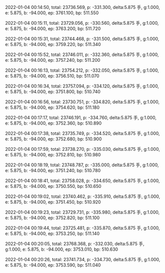 2022-01-04 00:14:50, total: 23736.569, p: -331.300, delta:5.875 手, g:1.000, e: 5.875, b: -94.000, ep: 3761.100, bp: 511.550

2022-01-04 00:15:11, total: 23729.056, p: -330.560, delta:5.875 手, g:1.000, e: 5.875, b: -94.000, ep: 3763.200, bp: 511.720

2022-01-04 00:15:31, total: 23744.468, p: -331.500, delta:5.875 手, g:1.000, e: 5.875, b: -94.000, ep: 3759.220, bp: 511.340

2022-01-04 00:15:52, total: 23746.011, p: -332.360, delta:5.875 手, g:1.000, e: 5.875, b: -94.000, ep: 3757.240, bp: 511.200

2022-01-04 00:16:13, total: 23754.212, p: -332.050, delta:5.875 手, g:1.000, e: 5.875, b: -94.000, ep: 3756.510, bp: 511.070

2022-01-04 00:16:34, total: 23757.094, p: -334.120, delta:5.875 手, g:1.000, e: 5.875, b: -94.000, ep: 3751.800, bp: 510.740

2022-01-04 00:16:56, total: 23730.751, p: -334.820, delta:5.875 手, g:1.000, e: 5.875, b: -94.000, ep: 3754.620, bp: 511.180

2022-01-04 00:17:17, total: 23746.191, p: -334.760, delta:5.875 手, g:1.000, e: 5.875, b: -94.000, ep: 3752.360, bp: 510.890

2022-01-04 00:17:38, total: 23735.749, p: -334.520, delta:5.875 手, g:1.000, e: 5.875, b: -94.000, ep: 3752.680, bp: 510.900

2022-01-04 00:17:59, total: 23738.270, p: -335.030, delta:5.875 手, g:1.000, e: 5.875, b: -94.000, ep: 3752.810, bp: 510.980

2022-01-04 00:18:19, total: 23748.787, p: -335.000, delta:5.875 手, g:1.000, e: 5.875, b: -94.000, ep: 3751.240, bp: 510.780

2022-01-04 00:18:41, total: 23758.028, p: -334.650, delta:5.875 手, g:1.000, e: 5.875, b: -94.000, ep: 3750.550, bp: 510.650

2022-01-04 00:19:02, total: 23740.462, p: -335.910, delta:5.875 手, g:1.000, e: 5.875, b: -94.000, ep: 3751.450, bp: 510.920

2022-01-04 00:19:23, total: 23729.731, p: -335.980, delta:5.875 手, g:1.000, e: 5.875, b: -94.000, ep: 3752.820, bp: 511.100

2022-01-04 00:19:44, total: 23725.481, p: -335.870, delta:5.875 手, g:1.000, e: 5.875, b: -94.000, ep: 3753.250, bp: 511.140

2022-01-04 00:20:05, total: 23768.368, p: -332.030, delta:5.875 手, g:1.000, e: 5.875, b: -94.000, ep: 3753.010, bp: 510.630

2022-01-04 00:20:26, total: 23741.734, p: -334.730, delta:5.875 手, g:1.000, e: 5.875, b: -94.000, ep: 3753.590, bp: 511.040